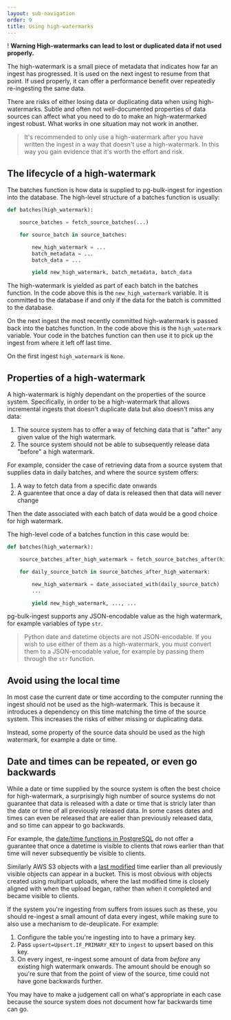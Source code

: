 ```yaml
---
layout: sub-navigation
order: 9
title: Using high-watermarks
---
```


<div class="govuk-warning-text">
  <span class="govuk-warning-text__icon" aria-hidden="true">!</span>
  <strong class="govuk-warning-text__text">
    <span class="govuk-visually-hidden">Warning</span>
    High-watermarks can lead to lost or duplicated data if not used properly.
  </strong>
</div>

The high-watermark is a small piece of metadata that indicates how far an ingest has progressed. It is used on the next ingest to resume from that point. If used properly, it can offer a performance benefit over repeatedly re-ingesting the same data.

There are risks of either losing data or duplicating data when using high-watermarks. Subtle and often not well-documented properties of data sources can affect what you need to do to make an high-watermarked ingest robust. What works in one situation may not work in another.

> It's recommended to only use a high-watermark after you have written the ingest in a way that doesn't use a high-watermark. In this way you gain evidence that it's worth the effort and risk.


## The lifecycle of a high-watermark

The batches function is how data is supplied to pg-bulk-ingest for ingestion into the database. The high-level structure of a batches function is usually:

```python
def batches(high_watermark):

    source_batches = fetch_source_batches(...)

    for source_batch in source_batches:

        new_high_watermark = ...
        batch_metadata = ...
        batch_data = ...

        yield new_high_watermark, batch_metadata, batch_data
```

The high-watermark is yielded as part of each batch in the batches function. In the code above this is the `new_high_watermark` variable. It is committed to the database if and only if the data for the batch is committed to the database.

On the next ingest the most recently committed high-watermark is passed back into the batches function. In the code above this is the `high_watermark` variable. Your code in the batches function can then use it to pick up the ingest from where it left off last time.

On the first ingest `high_watermark` is `None`.


## Properties of a high-watermark

A high-watermark is highly dependant on the properties of the source system. Specifically, in order to be a high-watermark that allows incremental ingests that doesn't duplicate data but also doesn't miss any data:

1. The source system has to offer a way of fetching data that is "after" any given value of the high watermark.
2. The source system should not be able to subsequently release data "before" a high watermark.

For example, consider the case of retrieving data from a source system that supplies data in daily batches, and where the source system offers:

1. A way to fetch data from a specific date onwards
2. A guarentee that once a day of data is released then that data will never change

Then the date associated with each batch of data would be a good choice for high watermark.

The high-level code of a batches function in this case would be:

```python
def batches(high_watermark):

    source_batches_after_high_watermark = fetch_source_batches_after(high_watermark)

    for daily_source_batch in source_batches_after_high_watermark:

        new_high_watermark = date_associated_with(daily_source_batch)
        ...

        yield new_high_watermark, ..., ...
```

pg-bulk-ingest supports any JSON-encodable value as the high watermark, for example variables of type `str`.

> Python date and datetime objects are not JSON-encodable. If you wish to use either of them as a high-watermark, you must convert them to a JSON-encodable value, for example by passing them through the `str` function.


## Avoid using the local time

In most case the current date or time according to the computer running the ingest should not be used as the high-watermark. This is because it introduces a dependency on this time matching the time of the source system. This increases the risks of either missing or duplicating data.

Instead, some property of the source data should be used as the high watermark, for example a date or time.


## Date and times can be repeated, or even go backwards

While a date or time supplied by the source system is often the best choice for high-watermark, a surprisingly high number of source systems do not guarantee that data is released with a date or time that is stricly later than the date or time of all previously released data. In some cases dates and times can even be released that are ealier than previously released data, and so time can appear to go backwards.

For example, the [date/time functions in PostgreSQL](https://www.postgresql.org/docs/current/functions-datetime.html#FUNCTIONS-DATETIME-CURRENT) do not offer a guarantee that once a datetime is visible to clients that rows earlier than that time will never subsequently be visible to clients.

Similarly AWS S3 objects with a [last modified](https://docs.aws.amazon.com/AmazonS3/latest/API/API_GetObject.html#AmazonS3-GetObject-response-header-LastModified) time earlier than all previously visible objects can appear in a bucket. This is most obvious with objects created using multipart uploads, where the last modified time is closely aligned with when the upload began, rather than when it completed and became visible to clients.

If the system you're ingesting from suffers from issues such as these, you should re-ingest a small amount of data every ingest, while making sure to also use a mechanism to de-deuplicate. For example:

1. Configure the table you're ingesting into to have a primary key.
2. Pass `upsert=Upsert.IF_PRIMARY_KEY` to `ingest` to upsert based on this key.
3. On every ingest, re-ingest some amount of data from _before_ any existing high watermark onwards. The amount should be enough so you're sure that from the point of view of the source, time could not have gone backwards further.

You may have to make a judgement call on what's appropriate in each case because the source system does not document how far backwards time can go.
